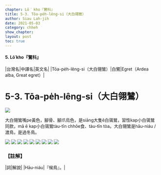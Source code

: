 ```yaml
---
chapter: Lō͘ kho『鷺科』
title: 5-3. Tōa-pe̍h-lêng-si（大白翎鷥）
author: Siau Lah-jih
date: 2021-05-03
category: chheh
show_chapter: 
layout: post
toc: true
---
```


#### 5. Lō͘ kho『鷺科』

|台灣名|中譯名|英文名|
|Tōa-pe̍h-lêng-si（大白翎鷥）|白鷺|Egret（Ardea alba, Great egret）|

# 5-3. Tōa-pe̍h-lêng-si（大白翎鷥）

![](../too5/05/05-3-5.大白鴒鷥.jpg)


大白翎鷥嘴pe黃色，腳骨、腳爪烏色，是siāng大隻ê白鴒鷥，習性kap小白鴒鷥同款，mā ē kap小白鴒鷥tàu-tīn chhōe食、tàu-tīn tòa。大白翎鷥是hāu-niáu / 渡鳥，是過冬鳥。



![](../too5/05/05-3-6.大白鴒鷥.jpg)
![](../too5/05/05-3-12.大白翎鷥.jpg)
![](../too5/05/05-3-11.大白翎鷥.jpg)
![](../too5/05/05-3-10.大白翎鷥.jpg)
![](../too5/05/05-3-9.大白翎鷥.jpg)
![](../too5/05/05-3-8.大白翎鷥.jpg)
![](../too5/05/05-3-4.大白鴒鷥.jpg)
![](../too5/05/05-3-1.大白鴒鷥.jpg)
![](../too5/05/05-3-7.大白鴒鷥.jpg)


### 【註解】

|詞|解說|
|Hāu-niáu|『候鳥』。|
